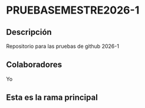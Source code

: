 # PRUEBASEMESTRE2026-1
## Descripción 
Repositorio para las pruebas de github 2026-1
## Colaboradores 
Yo
## Esta es la rama principal
